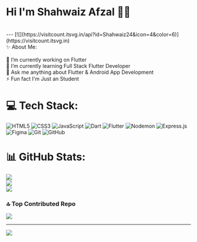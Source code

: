 # Hi I'm Shahwaiz Afzal 💫🤵
<br>
---
[![](https://visitcount.itsvg.in/api?id=Shahwaiz24&icon=4&color=6)](https://visitcount.itsvg.in)
<br>
✨ About Me:
<br>
<br>🔭 I’m currently working on Flutter <br>🌱 I’m currently learning Full Stack Flutter Developer<br>💬 Ask me anything about Flutter & Android App Development<br>⚡ Fun fact I'm Just an Student 
<br>


# 💻 Tech Stack:
![HTML5](https://img.shields.io/badge/html5-%23E34F26.svg?style=for-the-badge&logo=html5&logoColor=white) ![CSS3](https://img.shields.io/badge/css3-%231572B6.svg?style=for-the-badge&logo=css3&logoColor=white) ![JavaScript](https://img.shields.io/badge/javascript-%23323330.svg?style=for-the-badge&logo=javascript&logoColor=%23F7DF1E) ![Dart](https://img.shields.io/badge/dart-%230175C2.svg?style=for-the-badge&logo=dart&logoColor=white) ![Flutter](https://img.shields.io/badge/Flutter-%2302569B.svg?style=for-the-badge&logo=Flutter&logoColor=white) ![Nodemon](https://img.shields.io/badge/NODEMON-%23323330.svg?style=for-the-badge&logo=nodemon&logoColor=%BBDEAD) ![Express.js](https://img.shields.io/badge/express.js-%23404d59.svg?style=for-the-badge&logo=express&logoColor=%2361DAFB) ![Figma](https://img.shields.io/badge/figma-%23F24E1E.svg?style=for-the-badge&logo=figma&logoColor=white) ![Git](https://img.shields.io/badge/git-%23F05033.svg?style=for-the-badge&logo=git&logoColor=white) ![GitHub](https://img.shields.io/badge/github-%23121011.svg?style=for-the-badge&logo=github&logoColor=white)
# 📊 GitHub Stats:
![](https://github-readme-stats.vercel.app/api?username=Shahwaiz24&theme=dark&hide_border=false&include_all_commits=true&count_private=false)<br/>
![](https://github-readme-streak-stats.herokuapp.com/?user=Shahwaiz24&theme=dark&hide_border=false)<br/>
![](https://github-readme-stats.vercel.app/api/top-langs/?username=Shahwaiz24&theme=dark&hide_border=false&include_all_commits=true&count_private=false&layout=compact)

### 🔝 Top Contributed Repo
![](https://github-contributor-stats.vercel.app/api?username=Shahwaiz24&limit=5&theme=dark&combine_all_yearly_contributions=true)

---
[![](https://visitcount.itsvg.in/api?id=Shahwaiz24&icon=4&color=6)](https://visitcount.itsvg.in)

<!-- Proudly created with GPRM ( https://gprm.itsvg.in ) -->
